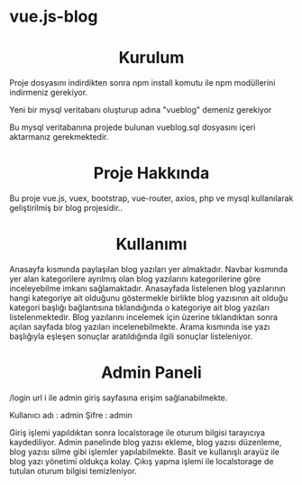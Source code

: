 ﻿# vue.js-blog
<h1 align="center">Kurulum</h1>
<p align="left"> Proje dosyasını indirdikten sonra npm install komutu ile npm modüllerini indirmeniz gerekiyor. </p>
<p align="left"> Yeni bir mysql veritabanı oluşturup adına "vueblog" demeniz gerekiyor </p>
<p align="left">Bu mysql veritabanına projede bulunan vueblog.sql dosyasını içeri aktarmanız gerekmektedir. </p>

<h1 align="center">Proje Hakkında</h1>

<p align="left">Bu proje vue.js, vuex, bootstrap, vue-router, axios, php ve mysql kullanılarak geliştirilmiş bir blog projesidir.. </p>

<h1 align="center">Kullanımı</h1>
<p align="left">Anasayfa kısmında paylaşılan blog yazıları yer almaktadır. Navbar kısmında yer alan kategorilere ayrılmış olan blog yazılarını kategorilerine göre inceleyebilme imkanı sağlamaktadır. Anasayfada listelenen blog yazılarının hangi kategoriye ait olduğunu göstermekle birlikte blog yazısının ait olduğu kategori başlığı bağlantısına tıklandığında o kategoriye ait blog yazıları listelenmektedir. Blog yazılarını incelemek için üzerine tıklandıktan sonra açılan sayfada blog yazıları incelenebilmekte. Arama kısmında ise yazı başlığıyla eşleşen sonuçlar aratıldığında ilgili sonuçlar listeleniyor.</p>


<h1 align="center">Admin Paneli</h1>
<p align="left">/login url i ile admin giriş sayfasına erişim sağlanabilmekte.</p>
Kullanıcı adı : admin
Şifre : admin
<p align="left">
Giriş işlemi yapıldıktan sonra localstorage ile oturum bilgisi tarayıcıya kaydediliyor. 
Admin panelinde blog yazısı ekleme, blog yazısı düzenleme, blog yazısı silme gibi işlemler yapılabilmekte. Basit ve kullanışlı arayüz ile blog yazı yönetimi oldukça kolay.
Çıkış yapma işlemi ile localstorage de tutulan oturum bilgisi temizleniyor.
</p>
